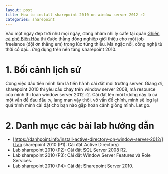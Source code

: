 ```yaml
---
layout: post
title: How to install sharepoint 2010 on window server 2012 r2
categories: sharepoint
---
```


Vào một ngày đẹp trời như mọi ngày, đang nhâm nhi ly cafe tại quán [Ghiền cà phê Biên Hòa](https://www.facebook.com/ghiencafebienhoa) thì được thằng đồng nghiệp giới thiệu cho một job freelance (đội ơn thằng em) trong lúc túng thiếu. Mà ngặc nỗi, công nghệ từ thời cổ đại... ứng dụng trên nền tảng sharepoint 2010.

# 1. Bối cảnh lịch sử
Công việc đầu tiên mình làm là tiến hành cài đặt môi trường server. Giàng ơi, sharepoint 2010 thì yêu cầu chạy trên window server 2008, mà resource của mình thì toàn window server 2012 r2. Cài đặt lên môi trường này là cả một vấn đề đau đầu :v, lang man vậy thôi, vô vấn đề chính, mình sẽ log lại quá trình mình cài đặt cho bạn nào gặp hoàn cảnh giống mình. Let go.

# 2. Danh mục các bài lab hướng dẫn

* [https://danhpoint.info/install-active-directory-on-window-server-2012/](Lab sharepoint 2010 (P1): Cài đặt Active Directory)
* Lab sharepoint 2010 (P2): Cài đặt SQL Server 2008 R2.
* Lab sharepoint 2010 (P3): Cài đặt Window Server Features và Role Services.
* Lab sharepoint 2010 (P4): Cài đặt Sharepoint Server 2010.
